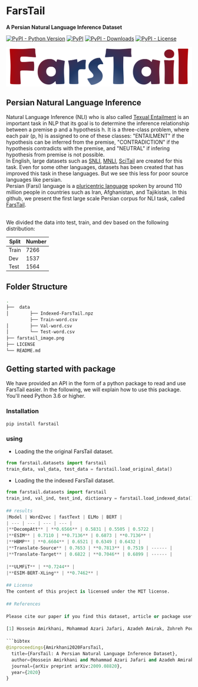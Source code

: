 # FarsTail
**A Persian Natural Language Inference Dataset**


[![PyPI - Python Version](https://img.shields.io/pypi/pyversions/farstail?color=red)](https://pypi.org/project/farstail/)
[![PyPI](https://img.shields.io/pypi/v/farstail)](https://pypi.org/project/farstail/)
[![PyPI - Downloads](https://img.shields.io/pypi/dm/farstail?color=Purple)](https://pypi.org/project/farstail/)
[![PyPI - License](https://img.shields.io/pypi/l/farstail)](https://pypi.org/project/farstail/)

![alt-text](./farstail.png)
## Persian Natural Language Inference
Natural Language Inference (NLI) who is also called [Texual Entailment](https://en.wikipedia.org/wiki/Textual_entailment) is an important task in NLP that its goal is to determine the inference relationship between a premise p and a hypothesis h. It is a three-class problem, where each pair (p, h) is assigned to one of these classes: "ENTAILMENT" if the hypothesis can be inferred from the premise, "CONTRADICTION" if the hypothesis contradicts with the premise, and "NEUTRAL" if infering hypothesis from premise is not possible.
<br>In English, large datasets such as [SNLI](https://www.aclweb.org/anthology/D15-1075/), [MNLI](https://www.aclweb.org/anthology/N18-1101/), [SciTail](https://www.aaai.org/ocs/index.php/AAAI/AAAI18/paper/viewFile/17368/16067) are created for this task. Even for some other languages, datasets has been created that has improved this task in these languages. But we see this less for poor source languages like persian.
<br>Persian (Farsi) language is a [pluricentric language](https://en.wikipedia.org/wiki/Pluricentric_language) spoken by around 110 million people in countries such as Iran, Afghanistan, and Tajikistan. In this github, we present the first large scale Persian corpus for NLI task, called [FarsTail](https://arxiv.org/).
<br>
<br>

We divided the data into test, train, and dev based on the following distribution:

| Split |     Number   |
|-------|--------------|
| Train |     7266     |
| Dev   |     1537     |
| Test  |     1564     |

## Folder Structure

```bash
.
├──  data
│        ├── Indexed-FarsTail.npz
         ├── Train-word.csv
│        ├── Val-word.csv
│        └── Test-word.csv
├── farstail_image.png
├── LICENSE
└── README.md
```

## Getting started with package
We have provided an API in the form of a python package to read and use FarsTail easier. In the following, we will explain how to use this package.
<br>You'll need Python 3.6 or higher.
### Installation
```
pip install farstail
```
### using
* Loading the the original FarsTail dataset.
```python
from farstail.datasets import farstail
train_data, val_data, test_data = farstail.load_original_data()
```


* Loading the the indexed FarsTail dataset.
```python
from farstail.datasets import farstail
train_ind, val_ind, test_ind, dictionary = farstail.load_indexed_data()

## results
|Model | Word2vec | fastText | ELMo | BERT |
| --- | --- | --- | --- |
|**DecompAtt** | **0.6566** | 0.5831 | 0.5505 | 0.5722 |
|**ESIM** | 0.7110 | **0.7136** | 0.6873 | **0.7136** |
|**HBMP** | **0.6604** | 0.6521 | 0.6349 | 0.6432 |
|**Translate-Source** | 0.7653 | **0.7813** | 0.7519 | ------ |
|**Translate-Target** | 0.6822 | **0.7046** | 0.6899 | ------ |

|**ULMFiT** | **0.7244** |
|**ESIM-BERT-XLing** | **0.7462** |

## License
The content of this project is licensed under the MIT license.

## References

Please cite our paper if you find this dataset, article or package useful.

[1] Hossein Amirkhani, Mohammad Azari Jafari, Azadeh Amirak, Zohreh Pourjafari, Soroush Faridan Jahromi and Zeinab Kouhkan, [FarsTail: A Persian Natural Language Inference Dataset](https://arxiv.org/abs/2009.08820), arxiv, 2020.

```bibtex
@inproceedings{Amirkhani2020FarsTail,
  title={FarsTail: A Persian Natural Language Inference Dataset},
  author={Hossein Amirkhani and Mohammad Azari Jafari and Azadeh Amirak and Zohreh Pourjafari and Soroush Faridan Jahromi and Zeinab Kouhkan},
  journal={arXiv preprint arXiv:2009.08820},
  year={2020}
}
```
